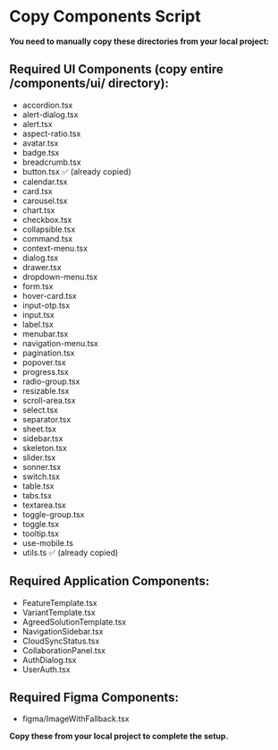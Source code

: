 # Copy Components Script

**You need to manually copy these directories from your local project:**

## Required UI Components (copy entire /components/ui/ directory):
- accordion.tsx
- alert-dialog.tsx
- alert.tsx
- aspect-ratio.tsx
- avatar.tsx
- badge.tsx
- breadcrumb.tsx
- button.tsx ✅ (already copied)
- calendar.tsx
- card.tsx
- carousel.tsx
- chart.tsx
- checkbox.tsx
- collapsible.tsx
- command.tsx
- context-menu.tsx
- dialog.tsx
- drawer.tsx
- dropdown-menu.tsx
- form.tsx
- hover-card.tsx
- input-otp.tsx
- input.tsx
- label.tsx
- menubar.tsx
- navigation-menu.tsx
- pagination.tsx
- popover.tsx
- progress.tsx
- radio-group.tsx
- resizable.tsx
- scroll-area.tsx
- select.tsx
- separator.tsx
- sheet.tsx
- sidebar.tsx
- skeleton.tsx
- slider.tsx
- sonner.tsx
- switch.tsx
- table.tsx
- tabs.tsx
- textarea.tsx
- toggle-group.tsx
- toggle.tsx
- tooltip.tsx
- use-mobile.ts
- utils.ts ✅ (already copied)

## Required Application Components:
- FeatureTemplate.tsx
- VariantTemplate.tsx
- AgreedSolutionTemplate.tsx
- NavigationSidebar.tsx
- CloudSyncStatus.tsx
- CollaborationPanel.tsx
- AuthDialog.tsx
- UserAuth.tsx

## Required Figma Components:
- figma/ImageWithFallback.tsx

**Copy these from your local project to complete the setup.**